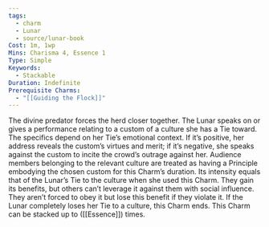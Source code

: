 ```yaml
---
tags:
  - charm
  - Lunar
  - source/lunar-book
Cost: 1m, 1wp
Mins: Charisma 4, Essence 1
Type: Simple
Keywords:
  - Stackable
Duration: Indefinite
Prerequisite Charms:
  - "[[Guiding the Flock]]"
---
```

The divine predator forces the herd closer together. The Lunar speaks on or gives a performance relating to a custom of a culture she has a Tie toward. The specifics depend on her Tie’s emotional context. If it’s positive, her address reveals the custom’s virtues and merit; if it’s negative, she speaks against the custom to incite the crowd’s outrage against her. Audience members belonging to the relevant culture are treated as having a Principle embodying the chosen custom for this Charm’s duration. Its intensity equals that of the Lunar’s Tie to the culture when she used this Charm. They gain its benefits, but others can’t leverage it against them with social influence. They aren’t forced to obey it but lose this benefit if they violate it. If the Lunar completely loses her Tie to a culture, this Charm ends. This Charm can be stacked up to ([[Essence]]) times.